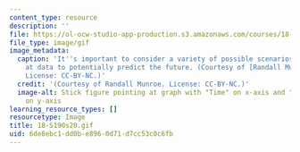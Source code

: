 ```yaml
---
content_type: resource
description: ''
file: https://ol-ocw-studio-app-production.s3.amazonaws.com/courses/18-s190-introduction-to-computational-thinking-with-julia-with-applications-to-modeling-the-covid-19-pandemic-spring-2020/6de8ebc1dd0be8960d71d7cc53c0c6fb_18-S190s20.gif
file_type: image/gif
image_metadata:
  caption: 'It''s important to consider a variety of possible scenarios when looking
    at data to potentially predict the future. (Courtesy of [Randall Munroe](https://imgs.xkcd.com/comics/scenario_4.png).
    License: CC-BY-NC.)'
  credit: '(Courtesy of Randall Munroe. License: CC-BY-NC.)'
  image-alt: Stick figure pointing at graph with "Time" on x-axis and "Bad Stuff"
    on y-axis
learning_resource_types: []
resourcetype: Image
title: 18-S190s20.gif
uid: 6de8ebc1-dd0b-e896-0d71-d7cc53c0c6fb
---
```

